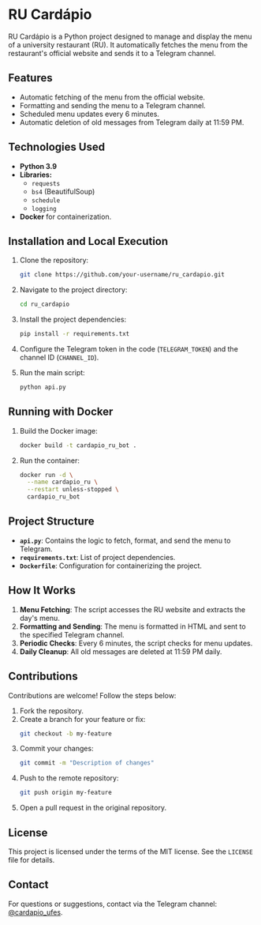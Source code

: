 # RU Cardápio

RU Cardápio is a Python project designed to manage and display the menu of a university restaurant (RU). It automatically fetches the menu from the restaurant's official website and sends it to a Telegram channel.

## Features
- Automatic fetching of the menu from the official website.
- Formatting and sending the menu to a Telegram channel.
- Scheduled menu updates every 6 minutes.
- Automatic deletion of old messages from Telegram daily at 11:59 PM.

## Technologies Used
- **Python 3.9**
- **Libraries:**
  - `requests`
  - `bs4` (BeautifulSoup)
  - `schedule`
  - `logging`
- **Docker** for containerization.

## Installation and Local Execution
1. Clone the repository:
    ```bash
    git clone https://github.com/your-username/ru_cardapio.git
    ```

2. Navigate to the project directory:
    ```bash
    cd ru_cardapio
    ```

3. Install the project dependencies:
    ```bash
    pip install -r requirements.txt
    ```

4. Configure the Telegram token in the code (`TELEGRAM_TOKEN`) and the channel ID (`CHANNEL_ID`).

5. Run the main script:
    ```bash
    python api.py
    ```

## Running with Docker

1. Build the Docker image:
    ```bash
    docker build -t cardapio_ru_bot .
    ```

2. Run the container:
    ```bash
    docker run -d \
      --name cardapio_ru \
      --restart unless-stopped \
      cardapio_ru_bot
    ```

## Project Structure
- **`api.py`**: Contains the logic to fetch, format, and send the menu to Telegram.
- **`requirements.txt`**: List of project dependencies.
- **`Dockerfile`**: Configuration for containerizing the project.

## How It Works
1. **Menu Fetching**: The script accesses the RU website and extracts the day's menu.
2. **Formatting and Sending**: The menu is formatted in HTML and sent to the specified Telegram channel.
3. **Periodic Checks**: Every 6 minutes, the script checks for menu updates.
4. **Daily Cleanup**: All old messages are deleted at 11:59 PM daily.

## Contributions
Contributions are welcome! Follow the steps below:

1. Fork the repository.
2. Create a branch for your feature or fix:
    ```bash
    git checkout -b my-feature
    ```
3. Commit your changes:
    ```bash
    git commit -m "Description of changes"
    ```
4. Push to the remote repository:
    ```bash
    git push origin my-feature
    ```
5. Open a pull request in the original repository.

## License
This project is licensed under the terms of the MIT license. See the `LICENSE` file for details.

## Contact
For questions or suggestions, contact via the Telegram channel: [@cardapio_ufes](https://t.me/cardapio_ufes).


